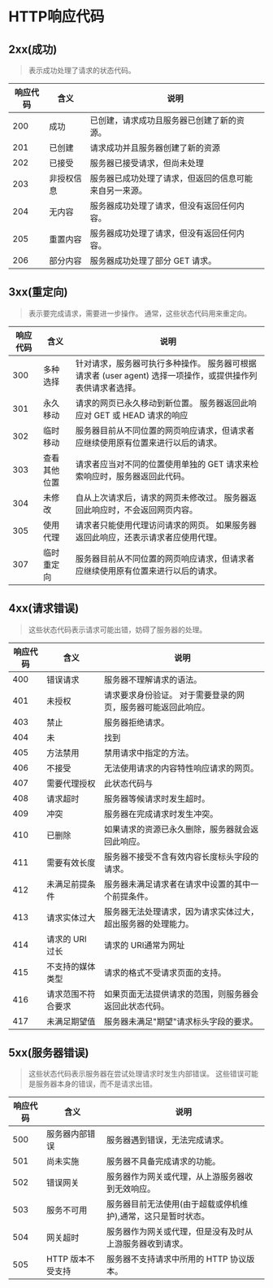# HTTP响应代码

## 2xx(成功)

> 表示成功处理了请求的状态代码。

| 响应代码 | 含义 | 说明 |
| ---- | ---- | ---- |
|200	| 成功 |已创建，请求成功且服务器已创建了新的资源。|
|201	| 已创建 |请求成功并且服务器创建了新的资源|
|202	| 已接受 |服务器已接受请求，但尚未处理|
|203	| 非授权信息 |服务器已成功处理了请求，但返回的信息可能来自另一来源。|
|204	| 无内容 |服务器成功处理了请求，但没有返回任何内容。|
|205	| 重置内容 |服务器成功处理了请求，但没有返回任何内容。|
|206	| 部分内容 |服务器成功处理了部分 GET 请求。|

## 3xx(重定向)

> 表示要完成请求，需要进一步操作。 通常，这些状态代码用来重定向。

| 响应代码 | 含义 | 说明 |
| ---- | ---- | ---- |
|300	| 多种选择 | 针对请求，服务器可执行多种操作。 服务器可根据请求者 (user agent) 选择一项操作，或提供操作列表供请求者选择。 |
|301	| 永久移动 |请求的网页已永久移动到新位置。 服务器返回此响应对 GET 或 HEAD 请求的响应|时，会自动将请求者转到新位置。|
|302	| 临时移动 | 服务器目前从不同位置的网页响应请求，但请求者应继续使用原有位置来进行以后的请求。 |
|303	| 查看其他位置 | 请求者应当对不同的位置使用单独的 GET 请求来检索响应时，服务器返回此代码。 |
|304	| 未修改 | 自从上次请求后，请求的网页未修改过。 服务器返回此响应时，不会返回网页内容。 |
|305	| 使用代理 | 请求者只能使用代理访问请求的网页。 如果服务器返回此响应，还表示请求者应使用代理。 |
|307	| 临时重定向 | 服务器目前从不同位置的网页响应请求，但请求者应继续使用原有位置来进行以后的请求。 |

## 4xx(请求错误)

> 这些状态代码表示请求可能出错，妨碍了服务器的处理。

| 响应代码 | 含义 | 说明 |
| ---- | ---- | ---- |
|400  | 错误请求| 服务器不理解请求的语法。|
|401  | 未授权| 请求要求身份验证。 对于需要登录的网页，服务器可能返回此响应。|
|403  | 禁止| 服务器拒绝请求。|
|404  | 未|找到| 服务器找不到请求的网页。|
|405  | 方法禁用| 禁用请求中指定的方法。|
|406  | 不接受| 无法使用请求的内容特性响应请求的网页。|
|407  | 需要代理授权| 此状态代码与 |401未授权|类似，但指定请求者应当授权使用代理。|
|408  | 请求超时|  服务器等候请求时发生超时。|
|409  | 冲突|  服务器在完成请求时发生冲突。 |服务器必须在响应中包含有关冲突的信息。|
|410  | 已删除|  如果请求的资源已永久删除，服务器就会返回此响应。|
|411  | 需要有效长度| 服务器不接受不含有效内容长度标头字段的请求。|
|412  | 未满足前提条件| 服务器未满足请求者在请求中设置的其中一个前提条件。|
|413  | 请求实体过大| 服务器无法处理请求，因为请求实体过大，超出服务器的处理能力。|
|414  | 请求的 URI 过长| 请求的 URI通常为网址|过长，服务器无法处理。|
|415  | 不支持的媒体类型| 请求的格式不受请求页面的支持。|
|416  | 请求范围不符合要求| 如果页面无法提供请求的范围，则服务器会返回此状态代码。|
|417  | 未满足期望值| 服务器未满足"期望"请求标头字段的要求。|

## 5xx(服务器错误)

> 这些状态代码表示服务器在尝试处理请求时发生内部错误。 这些错误可能是服务器本身的错误，而不是请求出错。

| 响应代码 | 含义 | 说明 |
| ---- | ---- | ---- |
|500   |服务器内部错误|  服务器遇到错误，无法完成请求。|
|501   |尚未实施| 服务器不具备完成请求的功能。 |例如，服务器无法识别请求方法时可能会返回此代码。|
|502   |错误网关| 服务器作为网关或代理，从上游服务器收到无效响应。|
|503   |服务不可用| 服务器目前无法使用(由于超载或停机维护),通常，这只是暂时状态。|
|504   |网关超时|  服务器作为网关或代理，但是没有及时从上游服务器收到请求。|
|505   |HTTP 版本不受支持| 服务器不支持请求中所用的 HTTP 协议版本。|